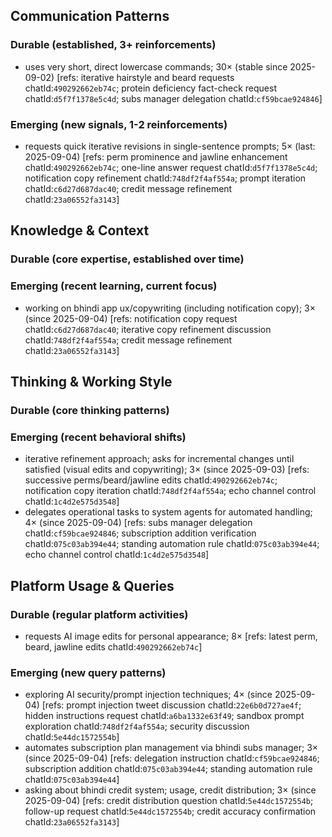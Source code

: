 ## Communication Patterns
### Durable (established, 3+ reinforcements)
- uses very short, direct lowercase commands; 30× (stable since 2025-09-02) [refs: iterative hairstyle and beard requests chatId:`490292662eb74c`; protein deficiency fact-check request chatId:`d5f7f1378e5c4d`; subs manager delegation chatId:`cf59bcae924846`]

### Emerging (new signals, 1-2 reinforcements)
- requests quick iterative revisions in single-sentence prompts; 5× (last: 2025-09-04) [refs: perm prominence and jawline enhancement chatId:`490292662eb74c`; one-line answer request chatId:`d5f7f1378e5c4d`; notification copy refinement chatId:`748df2f4af554a`; prompt iteration chatId:`c6d27d687dac40`; credit message refinement chatId:`23a06552fa3143`]

## Knowledge & Context
### Durable (core expertise, established over time)

### Emerging (recent learning, current focus)
- working on bhindi app ux/copywriting (including notification copy); 3× (since 2025-09-04) [refs: notification copy request chatId:`c6d27d687dac40`; iterative copy refinement discussion chatId:`748df2f4af554a`; credit message refinement chatId:`23a06552fa3143`]

## Thinking & Working Style
### Durable (core thinking patterns)

### Emerging (recent behavioral shifts)
- iterative refinement approach; asks for incremental changes until satisfied (visual edits and copywriting); 3× (since 2025-09-03) [refs: successive perms/beard/jawline edits chatId:`490292662eb74c`; notification copy iteration chatId:`748df2f4af554a`; echo channel control chatId:`1c4d2e575d3548`]
- delegates operational tasks to system agents for automated handling; 4× (since 2025-09-04) [refs: subs manager delegation chatId:`cf59bcae924846`; subscription addition verification chatId:`075c03ab394e44`; standing automation rule chatId:`075c03ab394e44`; echo channel control chatId:`1c4d2e575d3548`]

## Platform Usage & Queries
### Durable (regular platform activities)
- requests AI image edits for personal appearance; 8× [refs: latest perm, beard, jawline edits chatId:`490292662eb74c`]

### Emerging (new query patterns)
- exploring AI security/prompt injection techniques; 4× (since 2025-09-04) [refs: prompt injection tweet discussion chatId:`22e6b0d727ae4f`; hidden instructions request chatId:`a6ba1332e63f49`; sandbox prompt exploration chatId:`748df2f4af554a`; security discussion chatId:`5e44dc1572554b`]
- automates subscription plan management via bhindi subs manager; 3× (since 2025-09-04) [refs: delegation instruction chatId:`cf59bcae924846`; subscription addition chatId:`075c03ab394e44`; standing automation rule chatId:`075c03ab394e44`]
- asking about bhindi credit system; usage, credit distribution; 3× (since 2025-09-04) [refs: credit distribution question chatId:`5e44dc1572554b`; follow-up request chatId:`5e44dc1572554b`; credit accuracy confirmation chatId:`23a06552fa3143`]